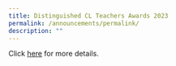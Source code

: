 ```yaml
---
title: Distinguished CL Teachers Awards 2023
permalink: /announcements/permalink/
description: ""
---
```



Click [here](/files/Distinguished%20CL%20Teachers%20Awards%20Poster%202023.pdf) for more details.